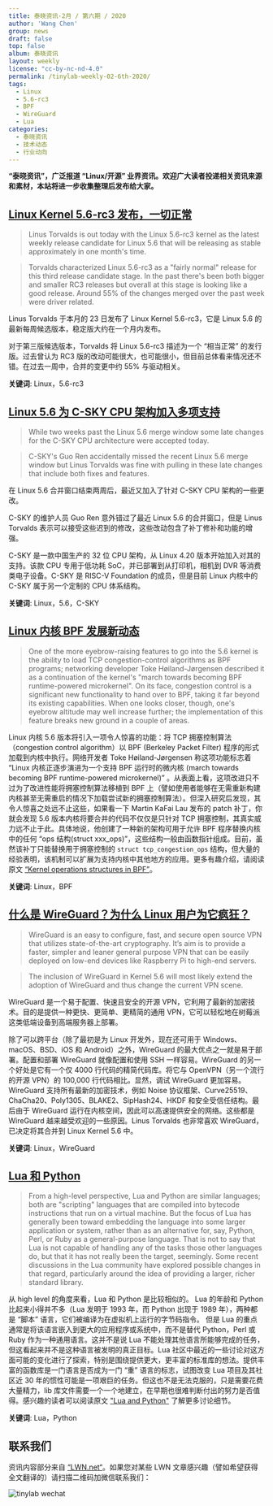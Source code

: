 ```yaml
---
title: 泰晓资讯·2月 / 第六期 / 2020
author: 'Wang Chen'
group: news
draft: false
top: false
album: 泰晓资讯
layout: weekly
license: "cc-by-nc-nd-4.0"
permalink: /tinylab-weekly-02-6th-2020/
tags:
  - Linux
  - 5.6-rc3	
  - BPF
  - WireGuard
  - Lua
categories:
  - 泰晓资讯
  - 技术动态
  - 行业动向
---
```


**“泰晓资讯”，广泛报道 “Linux/开源” 业界资讯。欢迎广大读者投递相关资讯来源和素材，本站将进一步收集整理后发布给大家。**

## [**Linux Kernel 5.6-rc3 发布，一切正常**](https://www.phoronix.com/scan.php?page=news_item&px=Linux-5.6-rc3-Released)

> Linus Torvalds is out today with the Linux 5.6-rc3 kernel as the latest weekly release candidate for Linux 5.6 that will be releasing as stable approximately in one month's time.

> Torvalds characterized Linux 5.6-rc3 as a "fairly normal" release for this third release candidate stage. In the past there's been both bigger and smaller RC3 releases but overall at this stage is looking like a good release. Around 55% of the changes merged over the past week were driver related.

Linus Torvalds 于本月的 23 日发布了 Linux Kernel 5.6-rc3，它是 Linux 5.6 的最新每周候选版本，稳定版大约在一个月内发布。

对于第三版候选版本，Torvalds 将 Linux 5.6-rc3 描述为一个 “相当正常” 的发行版。过去曾认为 RC3 版的改动可能很大，也可能很小，但目前总体看来情况还不错。在过去一周中，合并的变更中约 55% 与驱动相关。

**关键词**: Linux，5.6-rc3

## [**Linux 5.6 为 C-SKY CPU 架构加入多项支持**](https://www.phoronix.com/scan.php?page=news_item&px=C-SKY-Linux-5.6-Late-Updates)

> While two weeks past the Linux 5.6 merge window some late changes for the C-SKY CPU architecture were accepted today.

> C-SKY's Guo Ren accidentally missed the recent Linux 5.6 merge window but Linus Torvalds was fine with pulling in these late changes that include both fixes and features.

在 Linux 5.6 合并窗口结束两周后，最近又加入了针对 C-SKY CPU 架构的一些更改。

C-SKY 的维护人员 Guo Ren 意外错过了最近 Linux 5.6 的合并窗口，但是 Linus Torvalds 表示可以接受这些迟到的修改，这些改动包含了补丁修补和功能的增强。

C-SKY 是一款中国生产的 32 位 CPU 架构，从 Linux 4.20 版本开始加入对其的支持。该款 CPU 专用于低功耗 SoC，并已部署到从打印机，相机到 DVR 等消费类电子设备。C-SKY 是 RISC-V Foundation 的成员，但是目前 Linux 内核中的 C-SKY 属于另一个定制的 CPU 体系结构。

**关键词**: Linux，5.6，C-SKY

## [**Linux 内核 BPF 发展新动态**](https://lwn.net/Articles/811631/)

> One of the more eyebrow-raising features to go into the 5.6 kernel is the ability to load TCP congestion-control algorithms as BPF programs; networking developer Toke Høiland-Jørgensen described it as a continuation of the kernel's "march towards becoming BPF runtime-powered microkernel". On its face, congestion control is a significant new functionality to hand over to BPF, taking it far beyond its existing capabilities. When one looks closer, though, one's eyebrow altitude may well increase further; the implementation of this feature breaks new ground in a couple of areas.

Linux 内核 5.6 版本将引入一项令人惊喜的功能：将 TCP 拥塞控制算法（congestion control algorithm）以 BPF (Berkeley Packet Filter) 程序的形式加载到内核中执行。网络开发者 Toke Høiland-Jørgensen 称这项功能标志着 “Linux 内核正逐步演进为一个支持 BPF 运行时的微内核 (march towards becoming BPF runtime-powered microkernel)” 。从表面上看，这项改进只不过为了改进性能将拥塞控制算法移植到 BPF 上（譬如使用者能够在无需重新构建内核甚至无需重启的情况下加载尝试新的拥塞控制算法）。但深入研究后发现，其令人惊喜之处远不止这些，如果看一下 Martin KaFai Lau 发布的 patch 补丁，你就会发现 5.6 版本内核将要合并的代码不仅仅是只针对 TCP 拥塞控制，其真实威力远不止于此。具体地说，他创建了一种新的架构可用于允许 BPF 程序替换内核中的任何 “ops 结构(struct xxx_ops)”，这些结构一般由函数指针组成。目前，虽然该补丁只能替换用于拥塞控制的 `struct tcp_congestion_ops` 结构，但大量的经验表明，该机制可以扩展为支持内核中其他地方的应用。更多有趣介绍，请阅读原文 [“Kernel operations structures in BPF”](https://lwn.net/Articles/811631/)。

**关键词**: Linux，BPF

## [**什么是 WireGuard？为什么 Linux 用户为它疯狂？**](https://itsfoss.com/wireguard/)

> WireGuard is an easy to configure, fast, and secure open source VPN that utilizes state-of-the-art cryptography. It’s aim is to provide a faster, simpler and leaner general purpose VPN that can be easily deployed on low-end devices like Raspberry Pi to high-end servers.

> The inclusion of WireGuard in Kernel 5.6 will most likely extend the adoption of WireGuard and thus change the current VPN scene.

WireGuard 是一个易于配置、快速且安全的开源 VPN，它利用了最新的加密技术。目的是提供一种更快、更简单、更精简的通用 VPN，它可以轻松地在树莓派这类低端设备到高端服务器上部署。

除了可以跨平台（除了最初是为 Linux 开发外，现在还可用于 Windows、macOS、BSD、iOS 和 Android）之外，WireGuard 的最大优点之一就是易于部署。配置和部署 WireGuard 就像配置和使用 SSH 一样容易。WireGuard 的另一个好处是它有一个仅 4000 行代码的精简代码库。将它与 OpenVPN（另一个流行的开源 VPN）的 100,000 行代码相比。显然，调试 WireGuard 更加容易。WireGuard 支持所有最新的加密技术，例如 Noise 协议框架、Curve25519、ChaCha20、Poly1305、BLAKE2、SipHash24、HKDF 和安全受信任结构。最后由于 WireGuard 运行在内核空间，因此可以高速提供安全的网络。这些都是 WireGuard 越来越受欢迎的一些原因。Linus Torvalds 也非常喜欢 WireGuard，已决定将其合并到 Linux Kernel 5.6 中。

**关键词**: Linux，WireGuard

## [**Lua 和 Python**](https://lwn.net/Articles/812122/)

> From a high-level perspective, Lua and Python are similar languages; both are "scripting" languages that are compiled into bytecode instructions that run on a virtual machine. But the focus of Lua has generally been toward embedding the language into some larger application or system, rather than as an alternative for, say, Python, Perl, or Ruby as a general-purpose language. That is not to say that Lua is not capable of handling any of the tasks those other languages do, but that it has not really been the target, seemingly. Some recent discussions in the Lua community have explored possible changes in that regard, particularly around the idea of providing a larger, richer standard library.

从 high level 的角度来看，Lua 和 Python 是比较相似的。 Lua 的年龄和 Python 比起来小得并不多（Lua 发明于 1993 年，而 Python 出现于 1989 年），两种都是 “脚本” 语言，它们被编译为在虚拟机上运行的字节码指令。 但是 Lua 的重点通常是将该语言嵌入到更大的应用程序或系统中，而不是替代 Python，Perl 或 Ruby 作为一种通用语言。这并不是说 Lua 不能处理其他语言所能够完成的任务，但这看起来并不是这种语言被发明的真正目标。Lua 社区中最近的一些讨论对这方面可能的变化进行了探索，特别是围绕提供更大，更丰富的标准库的想法。提供丰富的函数库是一门语言是否成为一门 “重” 语言的标志，试图改变 Lua 项目及其社区近 30 年的惯性可能是一项艰巨的任务。但这也不是无法克服的，只是需要花费大量精力，lib 库文件需要一个一个地建立，在早期也很难判断付出的努力是否值得。感兴趣的读者可以阅读原文 ["Lua and Python"](https://lwn.net/Articles/812122/) 了解更多讨论细节。

**关键词**: Lua，Python

## 联系我们

资讯内容部分来自 [“LWN.net“](https://lwn.net/)。如果您对某些 LWN 文章感兴趣（譬如希望获得全文翻译的）请扫描二维码加微信联系我们：

![tinylab wechat](/images/wechat/tinylab.jpg)
